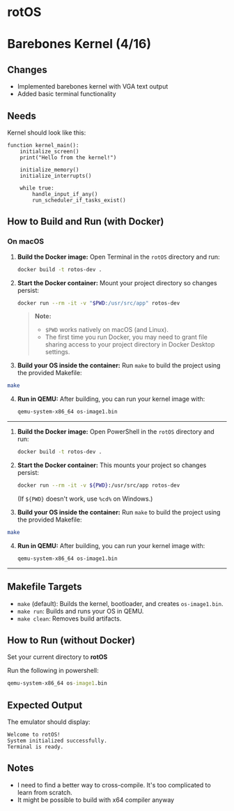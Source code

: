 # rotOS

# Barebones Kernel (4/16)

## Changes
- Implemented barebones kernel with VGA text output
- Added basic terminal functionality

## Needs
Kernel should look like this:
```
function kernel_main():
    initialize_screen()
    print("Hello from the kernel!")

    initialize_memory()
    initialize_interrupts()

    while true:
        handle_input_if_any()
        run_scheduler_if_tasks_exist()
```

## How to Build and Run (with Docker)

### On macOS

1. **Build the Docker image:**
   Open Terminal in the `rotOS` directory and run:
   ```sh
   docker build -t rotos-dev .
   ```

2. **Start the Docker container:**
   Mount your project directory so changes persist:
   ```sh
   docker run --rm -it -v "$PWD:/usr/src/app" rotos-dev
   ```
   > **Note:**
   > - `$PWD` works natively on macOS (and Linux).
   > - The first time you run Docker, you may need to grant file sharing access to your project directory in Docker Desktop settings.

3. **Build your OS inside the container:**
   Run `make` to build the project using the provided Makefile:
```sh
make
```

4. **Run in QEMU:**
   After building, you can run your kernel image with:
   ```sh
   qemu-system-x86_64 os-image1.bin
   ```

---


1. **Build the Docker image:**
   Open PowerShell in the `rotOS` directory and run:
   ```sh
   docker build -t rotos-dev .
   ```

2. **Start the Docker container:**
   This mounts your project so changes persist:
   ```sh
   docker run --rm -it -v ${PWD}:/usr/src/app rotos-dev
   ```
   (If `${PWD}` doesn't work, use `%cd%` on Windows.)

3. **Build your OS inside the container:**
   Run `make` to build the project using the provided Makefile:
```sh
make
```

4. **Run in QEMU:**
   After building, you can run your kernel image with:
   ```sh
   qemu-system-x86_64 os-image1.bin
   ```

---

## Makefile Targets

- `make` (default): Builds the kernel, bootloader, and creates `os-image1.bin`.
- `make run`: Builds and runs your OS in QEMU.
- `make clean`: Removes build artifacts.

## How to Run (without Docker)
Set your current directory to **rotOS**

Run the following in powershell:
```cmd
qemu-system-x86_64 os-image1.bin
```

## Expected Output
The emulator should display:
```
Welcome to rotOS!
System initialized successfully.
Terminal is ready.
```

## Notes
- I need to find a better way to cross-compile. It's too complicated to learn from scratch.
- It might be possible to build with x64 compiler anyway